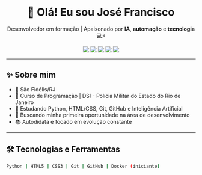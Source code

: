  <h1 align="center">👋 Olá! Eu sou José Francisco</h1>

<p align="center">
  Desenvolvedor em formação | Apaixonado por <strong>IA</strong>, <strong>automação</strong> e <strong>tecnologia</strong> 💻⚡
</p>

<p align="center">
  <img src="https://img.shields.io/badge/Python-3776AB?style=for-the-badge&logo=python&logoColor=white"/>
  <img src="https://img.shields.io/badge/HTML5-E34F26?style=for-the-badge&logo=html5&logoColor=white"/>
  <img src="https://img.shields.io/badge/CSS3-1572B6?style=for-the-badge&logo=css3&logoColor=white"/>
  <img src="https://img.shields.io/badge/Git-F05032?style=for-the-badge&logo=git&logoColor=white"/>
  <img src="https://img.shields.io/badge/GitHub-181717?style=for-the-badge&logo=github&logoColor=white"/>
</p>

---

## ✨ Sobre mim

- 📍 São Fidélis/RJ  
- 👮 Curso de Programação | DSI - Polícia Militar do Estado do Rio de Janeiro  
- 🚀 Estudando Python, HTML/CSS, Git, GitHub e Inteligência Artificial  
- 🎯 Buscando minha primeira oportunidade na área de desenvolvimento  
- 📚 Autodidata e focado em evolução constante

---

## 🛠️ Tecnologias e Ferramentas

```bash
Python | HTML5 | CSS3 | Git | GitHub | Docker (iniciante)
